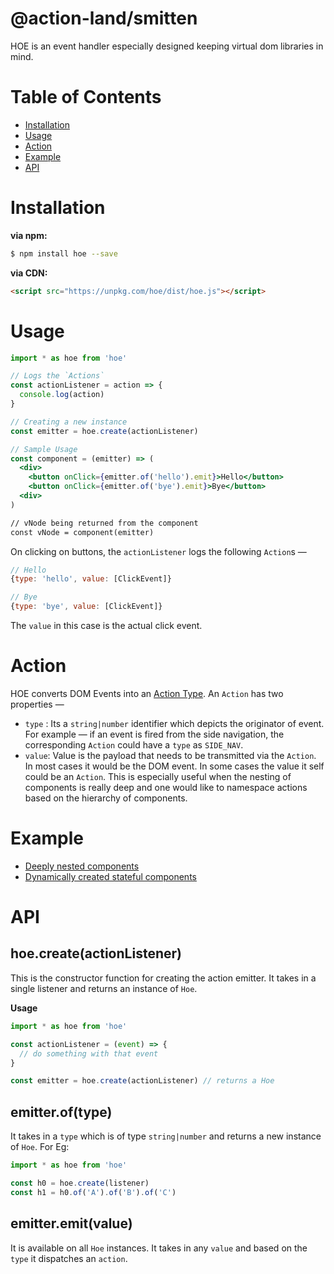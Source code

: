# @action-land/smitten

HOE is an event handler especially designed keeping virtual dom libraries in mind.

# Table of Contents
- [Installation](#installation)
- [Usage](#usage)
- [Action](#action)
- [Example](#example)
- [API](#api)

# Installation

**via npm:**
```bash
$ npm install hoe --save
```

**via CDN:**
```html
<script src="https://unpkg.com/hoe/dist/hoe.js"></script>
```


# Usage

```jsx
import * as hoe from 'hoe'

// Logs the `Actions`
const actionListener = action => {
  console.log(action)
}

// Creating a new instance
const emitter = hoe.create(actionListener)

// Sample Usage
const component = (emitter) => (
  <div>
    <button onClick={emitter.of('hello').emit}>Hello</button>
    <button onClick={emitter.of('bye').emit}>Bye</button>
  <div>
)

// vNode being returned from the component
const vNode = component(emitter)
```

On clicking on buttons, the `actionListener` logs the following `Action`s —

```js
// Hello
{type: 'hello', value: [ClickEvent]}

// Bye
{type: 'bye', value: [ClickEvent]}
```

The `value` in this case is the actual click event.

# Action
HOE converts DOM Events into an [Action Type](https://github.com/tusharmath/action-type). An `Action` has two properties —

 - `type` : Its a `string|number` identifier which depicts the originator of event. For example — if an event is fired from the side navigation, the corresponding `Action` could have a `type` as `SIDE_NAV`.
 - `value`: Value is the payload that needs to be transmitted via the `Action`. In most cases it would be the DOM event. In some cases the value it self could be an `Action`. This is especially useful when the nesting of components is really deep and one would like to namespace actions based on the hierarchy of components.


# Example

- [Deeply nested components](https://jsfiddle.net/9mmLu22n/)
- [Dynamically created stateful components](https://jsfiddle.net/pfc9r2o7/11/)

# API

## hoe.create(actionListener)

This is the constructor function for creating the action emitter. It takes in a single listener and returns an instance of `Hoe`.

**Usage**
```js
import * as hoe from 'hoe'

const actionListener = (event) => {
  // do something with that event
}

const emitter = hoe.create(actionListener) // returns a Hoe
```

## emitter.of(type)

It takes in a `type` which is of type `string|number` and returns a new instance of `Hoe`. For Eg:

```js
import * as hoe from 'hoe'

const h0 = hoe.create(listener)
const h1 = h0.of('A').of('B').of('C')
```

## emitter.emit(value)

It is available on all `Hoe` instances. It takes in any `value` and based on the `type` it dispatches an `action`.

